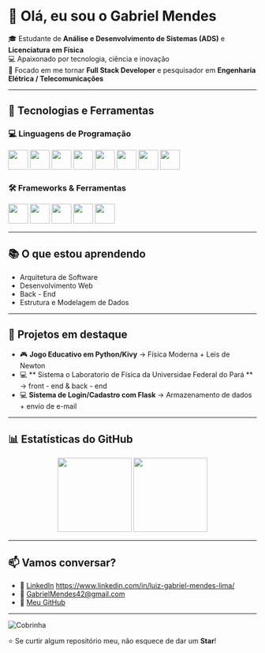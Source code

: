 # 👋 Olá, eu sou o Gabriel Mendes  

🎓 Estudante de **Análise e Desenvolvimento de Sistemas (ADS)** e **Licenciatura em Física**  
💻 Apaixonado por tecnologia, ciência e inovação  
🚀 Focado em me tornar **Full Stack Developer** e pesquisador em **Engenharia Elétrica / Telecomunicações**  

---

## 🔧 Tecnologias e Ferramentas  

### 💻 Linguagens de Programação  
<p align="left">
  <img src="https://cdn.jsdelivr.net/gh/devicons/devicon/icons/html5/html5-original.svg" width="40" height="40"/>
  <img src="https://cdn.jsdelivr.net/gh/devicons/devicon/icons/css3/css3-original.svg" width="40" height="40"/>
  <img src="https://cdn.jsdelivr.net/gh/devicons/devicon/icons/javascript/javascript-original.svg" width="40" height="40"/>
  <img src="https://cdn.jsdelivr.net/gh/devicons/devicon/icons/python/python-original.svg" width="40" height="40"/>
  <img src="https://cdn.jsdelivr.net/gh/devicons/devicon/icons/java/java-original.svg" width="40" height="40"/>
  <img src="https://cdn.jsdelivr.net/gh/devicons/devicon/icons/c/c-original.svg" width="40" height="40"/>
  <img src="https://cdn.jsdelivr.net/gh/devicons/devicon/icons/cplusplus/cplusplus-original.svg" width="40" height="40"/>
  <img src="https://cdn.jsdelivr.net/gh/devicons/devicon/icons/csharp/csharp-original.svg" width="40" height="40"/>
</p>

### 🛠️ Frameworks & Ferramentas  
<p align="left">
  <img src="https://cdn.jsdelivr.net/gh/devicons/devicon/icons/react/react-original.svg" width="40" height="40"/>
  <img src="https://cdn.jsdelivr.net/gh/devicons/devicon/icons/nodejs/nodejs-original.svg" width="40" height="40"/>
  <img src="https://cdn.jsdelivr.net/gh/devicons/devicon/icons/flask/flask-original.svg" width="40" height="40"/>
  <img src="https://cdn.jsdelivr.net/gh/devicons/devicon/icons/git/git-original.svg" width="40" height="40"/>
  <img src="https://cdn.jsdelivr.net/gh/devicons/devicon/icons/linux/linux-original.svg" width="40" height="40"/>
</p>

---

## 📚 O que estou aprendendo  
- Arquitetura de Software 
- Desenvolvimento Web
- Back - End
- Estrutura e Modelagem de Dados
  
  

---

## 🚀 Projetos em destaque  
- 🎮 **Jogo Educativo em Python/Kivy** → Física Moderna + Leis de Newton  
- 💻 ** Sistema o Laboratorio de Física da Universidae Federal do Pará ** → front - end & back - end
- 💻 **Sistema de Login/Cadastro com Flask** → Armazenamento de dados + envio de e-mail  

---

## 📊 Estatísticas do GitHub  

<p align="center">
  <img src="https://github-readme-stats.vercel.app/api?username=LuizMendesLima&show_icons=true&theme=radical" height="150"/>
  <img src="https://github-readme-stats.vercel.app/api/top-langs/?username=LuizMendesLima&layout=compact&theme=radical" height="150"/>
</p>

---

## 📫 Vamos conversar?  
- 💼 [LinkedIn](#) https://www.linkedin.com/in/luiz-gabriel-mendes-lima/ 
- 📧 GabrielMendes42@gmail.com
- 🐙 [Meu GitHub](https://github.com/LuizMnedesLima)  

---
![Cobrinha](assets/snake.svg)

⭐ Se curtir algum repositório meu, não esquece de dar um **Star**!

